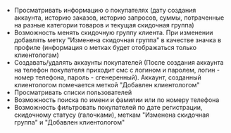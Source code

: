 - Просматривать информацию о покупателях (дату создания аккаунта, историю заказов, историю запросов, суммы, потраченные на разные категории товаров и текущая скидочная группа)
- Возможность менять скидочную группу клиента. При изменении добавлять метку "Изменена скидочная группа" в качестве значка в профиле (информация о метках будет отображаться только клиентологам)
- Создавать/удалять аккаунты покупателей (После создания аккаунта на телефон покупателя приходит смс с логином и паролем, логин - номер телефона, пароль - сгенеренный). Аккаунт, созданный клиентологом помечается меткой "Добавлен клиентологом"
- Просматривать списки пользователей
- Возможность поиска по имени и фамилии или по номеру телефона
- Возможность фильтровать покупателей по дате регистрации, скидочному статусу (галочками), меткам "Изменена скидочная группа" и "Добавлен клиентологом"